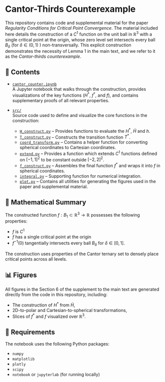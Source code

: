 # Cantor-Thirds Counterexample

This repository contains code and supplemental material for the paper *Regularity Conditions for Critical Point Convergence*. The material included here details the construction of a $C^1$ function on the unit ball in $\mathbb{R}^3$ with a single critical point at the origin, whose zero level set intersects every ball $B_\delta$ (for $\delta \in (0,1)$ ) non-transversally. This explicit construction demonstrates the necessity of Lemma 1 in the main text, and we refer to it as the *Cantor-thirds counterexample*.

## 📁 Contents

- [`cantor_counter.ipynb`](cantor_counter.ipynb)  
  A Jupyter notebook that walks through the construction, provides visualizations of the key functions ($H^\ast$, $f^\ast$, and $f$), and contains supplementary proofs of all relevant properties.

- [`src/`](src/)  
  Source code used to define and visualize the core functions in the construction:
  
  - [`H_construct.py`](src/H_construct.py) – Provides functions to evaluate the $H^\ast$, $\tilde{H}$ and $h$.
  - [`T_construct.py`](src/T_construct.py) – Constructs the transition function $T^\ast$.
  - [`coord_transform.py`](src/coord_transform.py) – Contains a helper function for converting spherical coordinates to Cartesian coordinates.
  - [`extend.py`](src/extend.py) – Provides a function which extends $C^1$ functions defined on $[-1,1]^2$ to be constant outside $[-2,2]^2$.
  - [`f_construct.py`](src/f_construct.py) – Assembles the final function $f^\ast$ and wraps it into $f$ in spherical coordinates.
  - [`integral.py`](src/integral.py) – Supporting function for numerical integration.
  - [`plot.py`](src/plot.py) – Contains all utilities for generating the figures used in the paper and supplemental material.

## 📜 Mathematical Summary

The constructed function $f : B_1 \subset \mathbb{R}^3 \rightarrow \mathbb{R}$ possesses the following properties:
- $f$ is $C^1$
- $f$ has a single critical point at the origin
- $f^{-1}(0)$ tangentially intersects every ball $B_\delta$ for $\delta \in [0,1]$.

The construction uses properties of the Cantor ternary set to densely place critical points across all levels.

## 📊 Figures

All figures in the Section 6 of the supplement to the main text are generated directly from the code in this repository, including:
- The construction of $H^*$ from $\tilde{H}$,
- 2D-to-polar and Cartesian-to-spherical transformations,
- Slices of $f^*$ and $f$ visualized over $\mathbb{R}^3$.

## 🔧 Requirements

The notebook uses the following Python packages:
- `numpy`
- `matplotlib`
- `plotly`
- `scipy`
- `notebook` or `jupyterlab` (for running locally)
